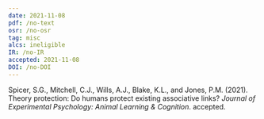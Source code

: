 ```yaml
---
date: 2021-11-08
pdf: /no-text
osr: /no-osr
tag: misc
alcs: ineligible
IR: /no-IR
accepted: 2021-11-08
DOI: /no-DOI
---
```


Spicer, S.G.,  Mitchell, C.J., Wills,  A.J., Blake, K.L., and Jones, P.M. (2021). Theory protection: Do humans protect existing associative links? _Journal of Experimental Psychology: Animal Learning & Cognition_. accepted.



